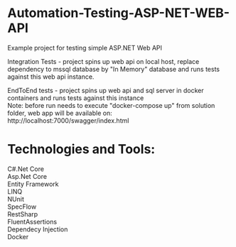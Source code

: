 # Automation-Testing-ASP-NET-WEB-API
Example project for testing simple ASP.NET Web API

Integration Tests - project spins up web api on local host, replace dependency to mssql database by "In Memory" database and runs tests against this web api instance.

EndToEnd tests - project spins up web api and sql server in docker containers and runs tests against this instance  
Note: before run needs to execute "docker-compose up" from solution folder, web app will be available on:
http://localhost:7000/swagger/index.html

# Technologies and Tools:
C#.Net Core  
Asp.Net Core   
Entity Framework  
LINQ  
NUnit  
SpecFlow  
RestSharp  
FluentAssertions  
Dependecy Injection  
Docker  
